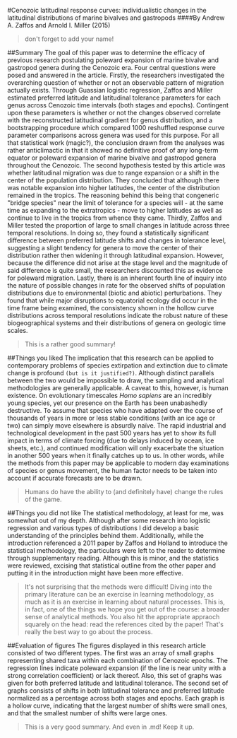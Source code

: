 #Cenozoic latitudinal response curves: individualistic changes in the latitudinal distributions of marine bivalves and gastropods
####By Andrew A. Zaffos and Arnold I. Miller (2015)
> don't forget to add your name!

##Summary
The goal of this paper was to determine the efficacy of previous research postulating poleward expansion of marine bivalve and gastropod genera during the Cenozoic era. Four central questions were posed and answered in the article. Firstly, the researchers investigated the overarching question of whether or not an observable pattern of migration actually exists. Through Guassian logistic regression, Zaffos and Miller estimated preferred latitude and latitudinal tolerance parameters for each genus across Cenozoic time intervals (both stages and epochs). Contingent upon these parameters is whether or not the changes observed correlate with the reconstructed latitudinal gradient for genus distribution, and a bootstrapping procedure which compared 1000 reshuffled response curve parameter comparisons across genera was used for this purpose. For all that statistical work (magic?), the conclusion drawn from the analyses was rather anticlimactic in that it showed no definitive proof of any long-term equator or poleward expansion of marine bivalve and gastropod genera throughout the Cenozoic. The second hypothesis tested by this article was whether latitudinal migration was due to range expansion or a shift in the center of the population distribution. They concluded that although there was notable expansion into higher latitudes, the center of the distribution remained in the tropics. The reasoning behind this being that congeneric "bridge species" near the limit of tolerance for a species will - at the same time as expanding to the extratropics - move to higher latitudes as well as continue to live in the tropics from whence they came. Thirdly, Zaffos and Miller tested the proportion of large to small changes in latitude across three temporal resolutions. In doing so, they found a statistically significant difference between preferred latitude shifts and changes in tolerance level, suggesting a slight tendency for genera to move the center of their distribution rather then widening it through latitudinal expansion. However, because the difference did not arise at the stage level and the magnitude of said difference is quite small, the researchers discounted this as evidence for poleward migration. Lastly, there is an inherent fourth line of inquiry into the nature of possible changes in rate for the observed shifts of population distributions due to environmental (biotic and abiotic) perturbations. They found that while major disruptions to equatorial ecology did occur in the time frame being examined, the consistency shown in the hollow curve distributions across temporal resolutions indicate the robust nature of these biogeographical systems and their distributions of genera on geologic time scales. 
> This is a rather good summary!

##Things you liked
The implication that this research can be applied to contemporary problems of species extirpation and extinction due to climate change is profound `(but is it justified?)`. Although distinct parallels between the two would be impossible to draw, the sampling and analytical methodologies are generally applicable. A caveat to this, however, is human existence. On evolutionary timescales *Homo sapiens* are an incredibly young species, yet our presence on the Earth has been unabashedly destructive. To assume that species who have adapted over the course of thousands of years in more or less stable conditions (with an ice age or two) can simply move elsewhere is absurdly naïve. The rapid industrial and technological development in the past 500 years has yet to show its full impact in terms of climate forcing (due to delays induced by ocean, ice sheets, etc.), and continued modification will only exacerbate the situation in another 500 years when it finally catches up to us. In other words, while the methods from this paper may be applicable to modern day examinations of species or genus movement, the human factor needs to be taken into account if accurate forecasts are to be drawn. 
> Humans do have the ability to (and definitely have) change the rules of the game.

##Things you did not like
The statistical methodology, at least for me, was somewhat out of my depth. Although after some research into logistic regression and various types of distributions I did develop a basic understanding of the principles behind them. Additionally, while the introduction referenced a 2011 paper by Zaffos and Holland to introduce the statistical methodology, the particulars were left to the reader to determine through supplementary reading. Although this is minor, and the statistics were reviewed, excising that statistical outline from the other paper and putting it in the introduction might have been more effective.
> It's not surprising that the methods were difficult! Diving into the primary literature can be an exercise in learning methodology, as much as it is an exercise in learning about natural processes. This is, in fact, one of the things we hope you get out of the course: a broader sense of analytical methods. You also hit the appropriate appraoch squarely on the head: read the references cited by the paper! That's really the best way to go about the process.

##Evaluation of figures
The figures displayed in this research article consisted of two different types. The first was an array of small graphs representing shared taxa within each combination of Cenozoic epochs. The regression lines indicate poleward expansion (if the line is near unity with a strong correlation coefficient) or lack thereof. Also, this set of graphs was given for both preferred latitude and latitudinal tolerance. The second set of graphs consists of shifts in both latitudinal tolerance and preferred latitude normalized as a percentage across both stages and epochs. Each graph is a hollow curve, indicating that the largest number of shifts were small ones, and that the smallest number of shifts were large ones.

> This is a very good summary. And even in .md! Keep it up.
